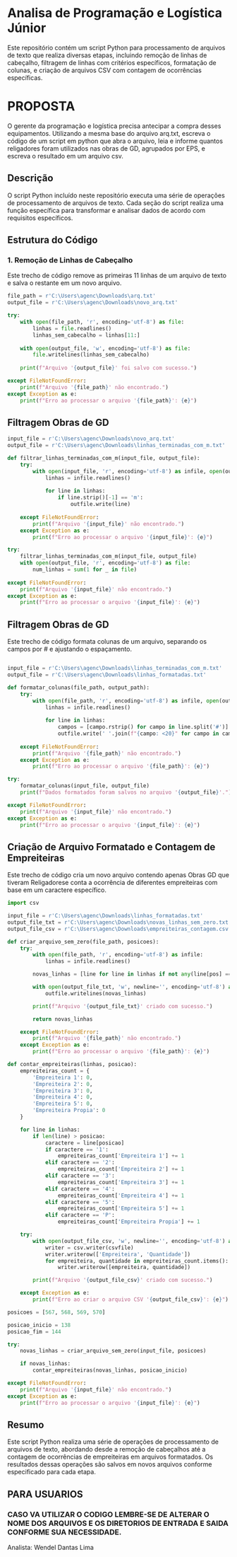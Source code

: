 # Analisa de Programação e Logística Júnior
Este repositório contém um script Python para processamento de arquivos de texto que realiza diversas etapas, incluindo remoção de linhas de cabeçalho, filtragem de linhas com critérios específicos, formatação de colunas, e criação de arquivos CSV com contagem de ocorrências específicas.

# PROPOSTA
O gerente da programação e logística precisa antecipar a compra desses equipamentos. Utilizando a mesma base do arquivo arq.txt, escreva o código de um script em python que abra o arquivo, leia e informe quantos religadores foram utilizados nas obras de GD, agrupados por EPS, e escreva o resultado em um arquivo csv.

## Descrição

O script Python incluído neste repositório executa uma série de operações de processamento de arquivos de texto. Cada seção do script realiza uma função específica para transformar e analisar dados de acordo com requisitos específicos.

## Estrutura do Código

### 1. Remoção de Linhas de Cabeçalho

Este trecho de código remove as primeiras 11 linhas de um arquivo de texto e salva o restante em um novo arquivo.

```python
file_path = r'C:\Users\agenc\Downloads\arq.txt'
output_file = r'C:\Users\agenc\Downloads\novo_arq.txt'

try:
    with open(file_path, 'r', encoding='utf-8') as file:
        linhas = file.readlines()
        linhas_sem_cabecalho = linhas[11:]
    
    with open(output_file, 'w', encoding='utf-8') as file:
        file.writelines(linhas_sem_cabecalho)
    
    print(f"Arquivo '{output_file}' foi salvo com sucesso.")

except FileNotFoundError:
    print(f"Arquivo '{file_path}' não encontrado.")
except Exception as e:
    print(f"Erro ao processar o arquivo '{file_path}': {e}")
```

## Filtragem Obras de GD
```python
input_file = r'C:\Users\agenc\Downloads\novo_arq.txt'
output_file = r'C:\Users\agenc\Downloads\linhas_terminadas_com_m.txt'

def filtrar_linhas_terminadas_com_m(input_file, output_file):
    try:
        with open(input_file, 'r', encoding='utf-8') as infile, open(output_file, 'w', encoding='utf-8') as outfile:
            linhas = infile.readlines()
            
            for line in linhas:
                if line.strip()[-1] == 'm':
                    outfile.write(line)
    
    except FileNotFoundError:
        print(f"Arquivo '{input_file}' não encontrado.")
    except Exception as e:
        print(f"Erro ao processar o arquivo '{input_file}': {e}")

try:
    filtrar_linhas_terminadas_com_m(input_file, output_file)
    with open(output_file, 'r', encoding='utf-8') as file:
        num_linhas = sum(1 for _ in file)
    
except FileNotFoundError:
    print(f"Arquivo '{input_file}' não encontrado.")
except Exception as e:
    print(f"Erro ao processar o arquivo '{input_file}': {e}")

```

## Filtragem Obras de GD
Este trecho de código formata colunas de um arquivo, separando os campos por # e ajustando o espaçamento.

```python

input_file = r'C:\Users\agenc\Downloads\linhas_terminadas_com_m.txt'
output_file = r'C:\Users\agenc\Downloads\linhas_formatadas.txt'

def formatar_colunas(file_path, output_path):
    try:
        with open(file_path, 'r', encoding='utf-8') as infile, open(output_path, 'w', encoding='utf-8') as outfile:
            linhas = infile.readlines()
            
            for line in linhas:
                campos = [campo.rstrip() for campo in line.split('#')]
                outfile.write(' '.join(f"{campo: <20}" for campo in campos) + '\n')
    
    except FileNotFoundError:
        print(f"Arquivo '{file_path}' não encontrado.")
    except Exception as e:
        print(f"Erro ao processar o arquivo '{file_path}': {e}")

try:
    formatar_colunas(input_file, output_file)
    print(f"Dados formatados foram salvos no arquivo '{output_file}'.")

except FileNotFoundError:
    print(f"Arquivo '{input_file}' não encontrado.")
except Exception as e:
    print(f"Erro ao processar o arquivo '{input_file}': {e}")
```

## Criação de Arquivo Formatado e Contagem de Empreiteiras
Este trecho de código cria um novo arquivo contendo apenas Obras GD que tiveram Religadorese conta a ocorrência de diferentes empreiteiras com base em um caractere específico.

```python
import csv

input_file = r'C:\Users\agenc\Downloads\linhas_formatadas.txt'
output_file_txt = r'C:\Users\agenc\Downloads\novas_linhas_sem_zero.txt'
output_file_csv = r'C:\Users\agenc\Downloads\empreiteiras_contagem.csv'

def criar_arquivo_sem_zero(file_path, posicoes):
    try:
        with open(file_path, 'r', encoding='utf-8') as infile:
            linhas = infile.readlines()

        novas_linhas = [line for line in linhas if not any(line[pos] == '0' for pos in posicoes)]

        with open(output_file_txt, 'w', newline='', encoding='utf-8') as outfile:
            outfile.writelines(novas_linhas)

        print(f"Arquivo '{output_file_txt}' criado com sucesso.")

        return novas_linhas

    except FileNotFoundError:
        print(f"Arquivo '{file_path}' não encontrado.")
    except Exception as e:
        print(f"Erro ao processar o arquivo '{file_path}': {e}")

def contar_empreiteiras(linhas, posicao):
    empreiteiras_count = {
        'Empreiteira 1': 0,
        'Empreiteira 2': 0,
        'Empreiteira 3': 0,
        'Empreiteira 4': 0,
        'Empreiteira 5': 0,
        'Empreiteira Propia': 0
    }

    for line in linhas:
        if len(line) > posicao:
            caractere = line[posicao]
            if caractere == '1':
                empreiteiras_count['Empreiteira 1'] += 1
            elif caractere == '2':
                empreiteiras_count['Empreiteira 2'] += 1
            elif caractere == '3':
                empreiteiras_count['Empreiteira 3'] += 1
            elif caractere == '4':
                empreiteiras_count['Empreiteira 4'] += 1
            elif caractere == '5':
                empreiteiras_count['Empreiteira 5'] += 1
            elif caractere == 'P':
                empreiteiras_count['Empreiteira Propia'] += 1

    try:
        with open(output_file_csv, 'w', newline='', encoding='utf-8') as csvfile:
            writer = csv.writer(csvfile)
            writer.writerow(['Empreiteira', 'Quantidade'])
            for empreiteira, quantidade in empreiteiras_count.items():
                writer.writerow([empreiteira, quantidade])

        print(f"Arquivo '{output_file_csv}' criado com sucesso.")

    except Exception as e:
        print(f"Erro ao criar o arquivo CSV '{output_file_csv}': {e}")

posicoes = [567, 568, 569, 570]

posicao_inicio = 138
posicao_fim = 144

try:
    novas_linhas = criar_arquivo_sem_zero(input_file, posicoes)

    if novas_linhas:
        contar_empreiteiras(novas_linhas, posicao_inicio)

except FileNotFoundError:
    print(f"Arquivo '{input_file}' não encontrado.")
except Exception as e:
    print(f"Erro ao processar o arquivo '{input_file}': {e}")


```

## Resumo

Este script Python realiza uma série de operações de processamento de arquivos de texto, abordando desde a remoção de cabeçalhos até a contagem de ocorrências de empreiteiras em arquivos formatados. Os resultados dessas operações são salvos em novos arquivos conforme especificado para cada etapa.

## PARA USUARIOS
### CASO VA UTILIZAR O CODIGO LEMBRE-SE DE ALTERAR O NOME DOS ARQUIVOS E OS DIRETORIOS DE ENTRADA E SAIDA CONFORME SUA NECESSIDADE.


Analista: Wendel Dantas Lima
